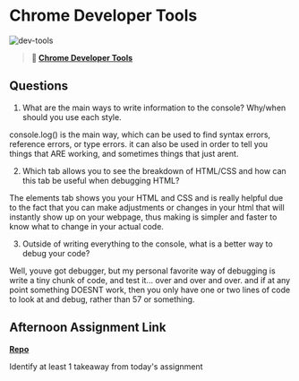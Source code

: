 # Chrome Developer Tools

![dev-tools](https://bcw.blob.core.windows.net/public/img/lesson-images/4571780153354770)

> **📖 [Chrome Developer Tools](https://codeworksacademy.com/fs-student-guide/resources/wk2/03-Chrome-Dev-Tools)**

## Questions

1. What are the main ways to write information to the console? Why/when should you use each style.

console.log() is the main way, which can be used to find syntax errors, reference errors, or type errors. it can also be used in order to tell you things that ARE working, and sometimes things that just arent.


2. Which tab allows you to see the breakdown of HTML/CSS and how can this tab be useful when debugging HTML?

The elements tab shows you your HTML and CSS and is really helpful due to the fact that you can make adjustments or changes in your html that will instantly show up on your webpage, thus making is simpler and faster to know what to change in your actual code.


3. Outside of writing everything to the console, what is a better way to debug your code?

Well, youve got debugger, but my personal favorite way of debugging is write a tiny chunk of code, and test it... over and over and over.
and if at any point something DOESNT work, then you only have one or two lines of code to look at and debug, rather than 57 or something.


## Afternoon Assignment Link

**[Repo](https://github.com/IsaiahSnyder-Programming/02-09-22-IceCream-Lab-)**

Identify at least 1 takeaway from today's assignment
